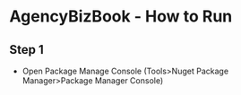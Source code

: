 # AgencyBizBook - How to Run

## Step 1

- Open Package Manage Console (Tools>Nuget Package Manager>Package Manager Console)

```c#

